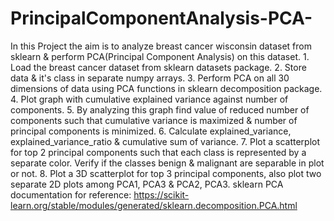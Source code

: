 # PrincipalComponentAnalysis-PCA-
In this Project the aim is to analyze breast cancer wisconsin dataset from sklearn &amp; perform PCA(Principal Component Analysis) on this dataset. 1. Load the breast cancer dataset from sklearn datasets package.  2. Store data &amp; it's class in separate numpy arrays.  3. Perform PCA on all 30 dimensions of data using PCA functions in sklearn decomposition package.  4. Plot  graph with cumulative explained variance against number of components.  5. By analyzing this graph find value of reduced number of components such that cumulative variance is maximized &amp; number of principal components is minimized.  6. Calculate explained_variance, explained_variance_ratio &amp; cumulative sum of variance.  7. Plot a scatterplot for top 2 principal components such that each class is represented by a separate color. Verify if the classes benign &amp; malignant are separable in plot or not.  8. Plot a 3D scatterplot for top 3 principal components, also plot two separate 2D plots among PCA1, PCA3 &amp; PCA2, PCA3.  sklearn PCA documentation for reference: https://scikit-learn.org/stable/modules/generated/sklearn.decomposition.PCA.html
